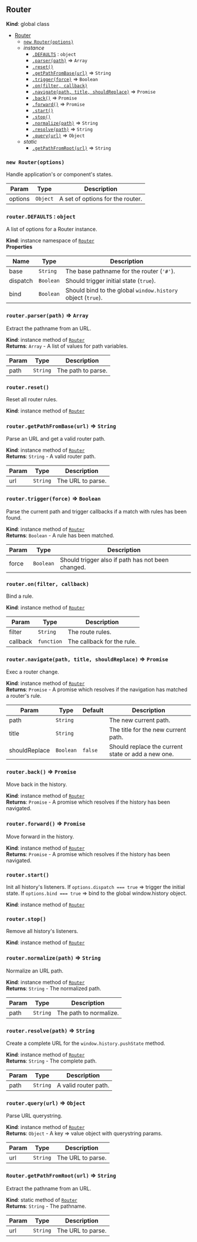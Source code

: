 <a name="Router"></a>

## Router
**Kind**: global class  

* [Router](#Router)
    * [`new Router(options)`](#new_Router_new)
    * _instance_
        * [`.DEFAULTS`](#Router+DEFAULTS) : <code>object</code>
        * [`.parser(path)`](#Router+parser) ⇒ <code>Array</code>
        * [`.reset()`](#Router+reset)
        * [`.getPathFromBase(url)`](#Router+getPathFromBase) ⇒ <code>String</code>
        * [`.trigger(force)`](#Router+trigger) ⇒ <code>Boolean</code>
        * [`.on(filter, callback)`](#Router+on)
        * [`.navigate(path, title, shouldReplace)`](#Router+navigate) ⇒ <code>Promise</code>
        * [`.back()`](#Router+back) ⇒ <code>Promise</code>
        * [`.forward()`](#Router+forward) ⇒ <code>Promise</code>
        * [`.start()`](#Router+start)
        * [`.stop()`](#Router+stop)
        * [`.normalize(path)`](#Router+normalize) ⇒ <code>String</code>
        * [`.resolve(path)`](#Router+resolve) ⇒ <code>String</code>
        * [`.query(url)`](#Router+query) ⇒ <code>Object</code>
    * _static_
        * [`.getPathFromRoot(url)`](#Router.getPathFromRoot) ⇒ <code>String</code>

<a name="new_Router_new"></a>

### `new Router(options)`
Handle application's or component's states.


| Param | Type | Description |
| --- | --- | --- |
| options | <code>Object</code> | A set of options for the router. |

<a name="Router+DEFAULTS"></a>

### `router.DEFAULTS` : <code>object</code>
A list of options for a Router instance.

**Kind**: instance namespace of <code>[Router](#Router)</code>  
**Properties**

| Name | Type | Description |
| --- | --- | --- |
| base | <code>String</code> | The base pathname for the router (`'#'`). |
| dispatch | <code>Boolean</code> | Should trigger initial state (`true`). |
| bind | <code>Boolean</code> | Should bind to the global `window.history` object (`true`). |

<a name="Router+parser"></a>

### `router.parser(path)` ⇒ <code>Array</code>
Extract the pathname from an URL.

**Kind**: instance method of <code>[Router](#Router)</code>  
**Returns**: <code>Array</code> - A list of values for path variables.  

| Param | Type | Description |
| --- | --- | --- |
| path | <code>String</code> | The path to parse. |

<a name="Router+reset"></a>

### `router.reset()`
Reset all router rules.

**Kind**: instance method of <code>[Router](#Router)</code>  
<a name="Router+getPathFromBase"></a>

### `router.getPathFromBase(url)` ⇒ <code>String</code>
Parse an URL and get a valid router path.

**Kind**: instance method of <code>[Router](#Router)</code>  
**Returns**: <code>String</code> - A valid router path.  

| Param | Type | Description |
| --- | --- | --- |
| url | <code>String</code> | The URL to parse. |

<a name="Router+trigger"></a>

### `router.trigger(force)` ⇒ <code>Boolean</code>
Parse the current path and trigger callbacks if a match with rules has been found.

**Kind**: instance method of <code>[Router](#Router)</code>  
**Returns**: <code>Boolean</code> - A rule has been matched.  

| Param | Type | Description |
| --- | --- | --- |
| force | <code>Boolean</code> | Should trigger also if path has not been changed. |

<a name="Router+on"></a>

### `router.on(filter, callback)`
Bind a rule.

**Kind**: instance method of <code>[Router](#Router)</code>  

| Param | Type | Description |
| --- | --- | --- |
| filter | <code>String</code> | The route rules. |
| callback | <code>function</code> | The callback for the rule. |

<a name="Router+navigate"></a>

### `router.navigate(path, title, shouldReplace)` ⇒ <code>Promise</code>
Exec a router change.

**Kind**: instance method of <code>[Router](#Router)</code>  
**Returns**: <code>Promise</code> - A promise which resolves if the navigation has matched a router's rule.  

| Param | Type | Default | Description |
| --- | --- | --- | --- |
| path | <code>String</code> |  | The new current path. |
| title | <code>String</code> |  | The title for the new current path. |
| shouldReplace | <code>Boolean</code> | <code>false</code> | Should replace the current state or add a new one. |

<a name="Router+back"></a>

### `router.back()` ⇒ <code>Promise</code>
Move back in the history.

**Kind**: instance method of <code>[Router](#Router)</code>  
**Returns**: <code>Promise</code> - A promise which resolves if the history has been navigated.  
<a name="Router+forward"></a>

### `router.forward()` ⇒ <code>Promise</code>
Move forward in the history.

**Kind**: instance method of <code>[Router](#Router)</code>  
**Returns**: <code>Promise</code> - A promise which resolves if the history has been navigated.  
<a name="Router+start"></a>

### `router.start()`
Init all history's listeners.
If `options.dispatch === true` => trigger the initial state.
If `options.bind === true` => bind to the global window.history object.

**Kind**: instance method of <code>[Router](#Router)</code>  
<a name="Router+stop"></a>

### `router.stop()`
Remove all history's listeners.

**Kind**: instance method of <code>[Router](#Router)</code>  
<a name="Router+normalize"></a>

### `router.normalize(path)` ⇒ <code>String</code>
Normalize an URL path.

**Kind**: instance method of <code>[Router](#Router)</code>  
**Returns**: <code>String</code> - The normalized path.  

| Param | Type | Description |
| --- | --- | --- |
| path | <code>String</code> | The path to normalize. |

<a name="Router+resolve"></a>

### `router.resolve(path)` ⇒ <code>String</code>
Create a complete URL for the `window.history.pushState` method.

**Kind**: instance method of <code>[Router](#Router)</code>  
**Returns**: <code>String</code> - The complete path.  

| Param | Type | Description |
| --- | --- | --- |
| path | <code>String</code> | A valid router path. |

<a name="Router+query"></a>

### `router.query(url)` ⇒ <code>Object</code>
Parse URL querystring.

**Kind**: instance method of <code>[Router](#Router)</code>  
**Returns**: <code>Object</code> - A key => value object with querystring params.  

| Param | Type | Description |
| --- | --- | --- |
| url | <code>String</code> | The URL to parse. |

<a name="Router.getPathFromRoot"></a>

### `Router.getPathFromRoot(url)` ⇒ <code>String</code>
Extract the pathname from an URL.

**Kind**: static method of <code>[Router](#Router)</code>  
**Returns**: <code>String</code> - The pathname.  

| Param | Type | Description |
| --- | --- | --- |
| url | <code>String</code> | The URL to parse. |

